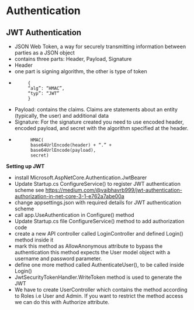 # Authentication

## JWT Authentication
- JSON Web Token, a way for securely transmitting information between parties as a JSON object
- contains three parts: Header, Payload, Signature
- Header
 - one part is signing algorithm, the other is type of token
 - ```
        {
        “alg”: “HMAC”,
        “typ”: “JWT”
        }
    ```
- Payload: contains the claims. Claims are statements about an entity (typically, the user) and additional data
- Signature: For the signature created you need to use encoded header, encoded payload, and secret with the algorithm specified at the header.
- ```
        HMAC(
        base64UrlEncode(header) + “.” +
        base64UrlEncode(payload),
        secret)
    ```
**Setting up JWT**    
- install Microsoft.AspNetCore.Authentication.JwtBearer
- Update Startup.cs ConfigureService() to register JWT authentication scheme see https://medium.com/@vaibhavrb999/jwt-authentication-authorization-in-net-core-3-1-e762a7abe00a
- change appsettings.json with required details for JWT authentication scheme
- call app.UseAuthentication in Configure() method
- Update Startup.cs file ConfigureService() method to add authorization code
- create a new API controller called LoginController and defined Login() method inside it
- mark this method as AllowAnonymous attribute to bypass the authentication this method expects the User model object with a username and password parameter.
- define one more method called AuthenticateUser(), to be called inside Login()
- JwtSecurityTokenHandler.WriteToken method is used to generate the JWT
- We have to create UserController which contains the method according to Roles i.e User and Admin. If you want to restrict the method access we can do this with Authorize attribute.
